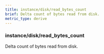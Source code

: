 ```yaml
---
title: instance/disk/read_bytes_count
brief: Delta count of bytes read from disk.
metric_type: derive
---
```

### instance/disk/read_bytes_count

Delta count of bytes read from disk.